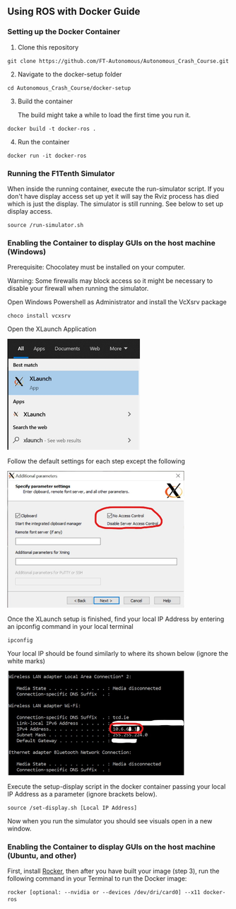 ## Using ROS with Docker Guide

### Setting up the Docker Container

1. Clone this repository

```
git clone https://github.com/FT-Autonomous/Autonomous_Crash_Course.git
```

2. Navigate to the docker-setup folder

```
cd Autonomous_Crash_Course/docker-setup
```

3. Build the container

   The build might take a while to load the first time you run it.

```
docker build -t docker-ros .
```

4. Run the container

```
docker run -it docker-ros
```

### Running the F1Tenth Simulator

When inside the running container, execute the run-simulator script. If you don't have display access set up yet it will say the Rviz process has died which is just the display. The simulator is still running. See below to set up display access.

```
source /run-simulator.sh
```

### Enabling the Container to display GUIs on the host machine (Windows)

Prerequisite: Chocolatey must be installed on your computer.

Warning: Some firewalls may block access so it might be necessary to disable your firewall when running the simulator.

Open Windows Powershell as Administrator and install the VcXsrv package

```
choco install vcxsrv
```

Open the XLaunch Application

<img src="./media/xlaunch-1.jpg" width="300">

Follow the default settings for each step except the following

<img src="./media/xlaunch-2.jpg" width="400">

Once the XLaunch setup is finished, find your local IP Address by entering an ipconfig command in your local terminal

```
ipconfig
```

Your local IP should be found similarly to where its shown below (ignore the white marks)

<img src="./media/ipconfig.jpg" width="400">

Execute the setup-display script in the docker container passing your local IP Address as a parameter (ignore brackets below).

```
source /set-display.sh [Local IP Address]
```

Now when you run the simulator you should see visuals open in a new window.

### Enabling the Container to display GUIs on the host machine (Ubuntu, and other)

First, install [Rocker](https://github.com/osrf/rocker), then after you have built your image (step 3), run the following command in your Terminal to run the Docker image:

```
rocker [optional: --nvidia or --devices /dev/dri/card0] --x11 docker-ros
```
